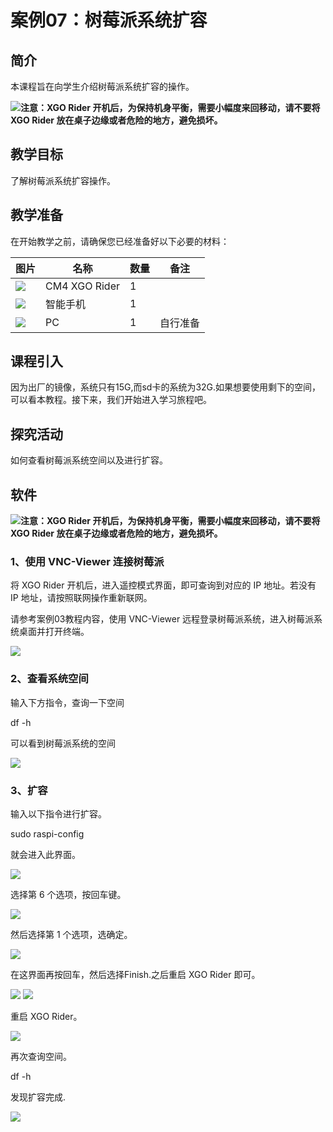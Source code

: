 ﻿---
sidebar_position: 7
sidebar_label: 案例07：树莓派系统扩容
---

# 案例07：树莓派系统扩容

## 简介

本课程旨在向学生介绍树莓派系统扩容的操作。

![](https://wiki-media-ef.oss-cn-hongkong.aliyuncs.com/docs/microbit/robot/xgo-rider-kit/images/microbit-xgo-rider-kit-read-01.png)**注意：XGO Rider 开机后，为保持机身平衡，需要小幅度来回移动，请不要将 XGO Rider 放在桌子边缘或者危险的地方，避免损坏。**


## 教学目标

了解树莓派系统扩容操作。

## 教学准备

在开始教学之前，请确保您已经准备好以下必要的材料：

| 图片 | 名称 | 数量 | 备注 |
|---|---|---|---|
| ![](https://wiki-media-ef.oss-cn-hongkong.aliyuncs.com/docs/microbit/)| CM4 XGO Rider | 1 |   |
| ![](https://wiki-media-ef.oss-cn-hongkong.aliyuncs.com/docs/microbit/) | 智能手机 | 1 |   |
| ![](https://wikimedia-ef.oss-cn-hongkong.al/otb.png) | PC | 1 | 自行准备 |


## 课程引入

因为出厂的镜像，系统只有15G,而sd卡的系统为32G.如果想要使用剩下的空间，可以看本教程。接下来，我们开始进入学习旅程吧。

## 探究活动

如何查看树莓派系统空间以及进行扩容。

## 软件

![](https://wiki-media-ef.oss-cn-hongkong.aliyuncs.com/docs/microbit/robot/xgo-rider-kit/images/microbit-xgo-rider-kit-read-01.png)**注意：XGO Rider 开机后，为保持机身平衡，需要小幅度来回移动，请不要将 XGO Rider 放在桌子边缘或者危险的地方，避免损坏。**

### 1、使用 VNC-Viewer 连接树莓派

将 XGO Rider 开机后，进入遥控模式界面，即可查询到对应的 IP 地址。若没有 IP 地址，请按照联网操作重新联网。

请参考案例03教程内容，使用 VNC-Viewer 远程登录树莓派系统，进入树莓派系统桌面并打开终端。

![](https://wiki-media-ef.oss-cn-hongkong.aliyuncs.com/docs/pico/cm4-xgo-rider-kit/images/cm4-xgo-rider-kit-case07-01.png)

### 2、查看系统空间

输入下方指令，查询一下空间

df -h

可以看到树莓派系统的空间

![](https://wiki-media-ef.oss-cn-hongkong.aliyuncs.com/docs/pico/cm4-xgo-rider-kit/images/cm4-xgo-rider-kit-case08-01.png)

### 3、扩容

输入以下指令进行扩容。

sudo raspi-config

就会进入此界面。

![](https://wiki-media-ef.oss-cn-hongkong.aliyuncs.com/docs/pico/cm4-xgo-rider-kit/images/cm4-xgo-rider-kit-case08-02.png)

选择第 6 个选项，按回车键。

![](https://wiki-media-ef.oss-cn-hongkong.aliyuncs.com/docs/pico/cm4-xgo-rider-kit/images/cm4-xgo-rider-kit-case08-03.png)

然后选择第 1 个选项，选确定。

![](https://wiki-media-ef.oss-cn-hongkong.aliyuncs.com/docs/pico/cm4-xgo-rider-kit/images/cm4-xgo-rider-kit-case08-04.png)

在这界面再按回车，然后选择Finish.之后重启 XGO Rider 即可。

![](https://wiki-media-ef.oss-cn-hongkong.aliyuncs.com/docs/pico/cm4-xgo-rider-kit/images/cm4-xgo-rider-kit-case08-05.png)
![](https://wiki-media-ef.oss-cn-hongkong.aliyuncs.com/docs/pico/cm4-xgo-rider-kit/images/cm4-xgo-rider-kit-case08-06.png)

重启 XGO Rider。

![](https://wiki-media-ef.oss-cn-hongkong.aliyuncs.com/docs/pico/cm4-xgo-rider-kit/images/cm4-xgo-rider-kit-case08-07.png)

再次查询空间。

df -h

发现扩容完成.

![](https://wiki-media-ef.oss-cn-hongkong.aliyuncs.com/docs/pico/cm4-xgo-rider-kit/images/cm4-xgo-rider-kit-case08-08.png)
